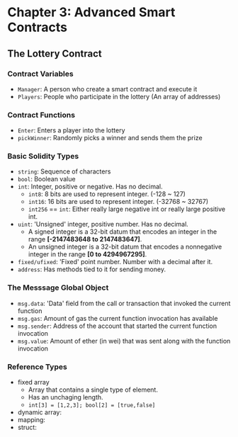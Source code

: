 # Chapter 3: Advanced Smart Contracts

## The Lottery Contract

###  Contract Variables

- `Manager`: A person who create a smart contract and execute it
- `Players`: People who participate in the lottery (An array of addresses)

### Contract Functions

- `Enter`: Enters a player into the lottery
- `pickWinner`: Randomly picks a winner and sends them the prize

### Basic Solidity Types

- `string`: Sequence of characters
- `bool`: Boolean value
- `int`: Integer, positive or negative. Has no decimal.
  - `int8`: 8 bits are used to represent integer. (-128 ~ 127)
  - `int16`: 16 bits are used to represent integer. (-32768 ~ 32767)
  - `int256` == `int`: Either really large negative int or really large positive int.
- `uint`: 'Unsigned' integer, positive number. Has no decimal.
  - A signed integer is a 32-bit datum that encodes an integer in the range **[-2147483648 to 2147483647]**. 
  - An unsigned integer is a 32-bit datum that encodes a nonnegative integer in the range **[0 to 4294967295]**.
- `fixed/ufixed`: 'Fixed' point number. Number with a decimal after it.
- `address`: Has methods tied to it for sending money.

### The Messsage Global Object

- `msg.data`: 'Data' field from the call or transaction that invoked the current function
- `msg.gas`: Amount of gas the current function invocation has available
- `msg.sender`: Address of the account that started the current function invocation
- `msg.value`: Amount of ether (in wei) that was sent along with the function invocation

### Reference Types

- fixed array
  - Array that contains a single type of element. 
  - Has an unchaging length.
  - `int[3] = [1,2,3]; bool[2] = [true,false]`
- dynamic array:
- mapping:
- struct: